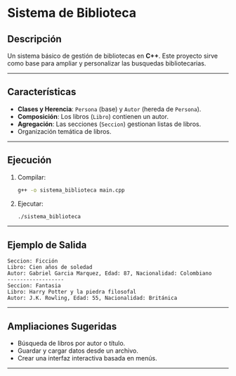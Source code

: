 # Sistema de Biblioteca

## Descripción

Un sistema básico de gestión de bibliotecas en **C++**. Este proyecto sirve como base para ampliar y personalizar las busquedas bibliotecarias. 

---

## Características

- **Clases y Herencia**: `Persona` (base) y `Autor` (hereda de `Persona`).
- **Composición**: Los libros (`Libro`) contienen un autor.
- **Agregación**: Las secciones (`Seccion`) gestionan listas de libros.
- Organización temática de libros.

---

## Ejecución

1. Compilar:
   ```bash
   g++ -o sistema_biblioteca main.cpp
   ```
2. Ejecutar:
   ```bash
   ./sistema_biblioteca
   ```

---

## Ejemplo de Salida

```
Seccion: Ficción
Libro: Cien años de soledad
Autor: Gabriel Garcia Marquez, Edad: 87, Nacionalidad: Colombiano
------------------
Seccion: Fantasia
Libro: Harry Potter y la piedra filosofal
Autor: J.K. Rowling, Edad: 55, Nacionalidad: Británica
```

---

## Ampliaciones Sugeridas

- Búsqueda de libros por autor o título.
- Guardar y cargar datos desde un archivo.
- Crear una interfaz interactiva basada en menús.

---
